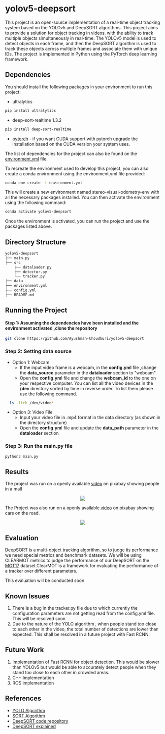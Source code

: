 # yolov5-deepsort

This project is an open-source implementation of a real-time object tracking system based on the YOLOv5 and DeepSORT algorithms. This project aims to provide a solution for object tracking in videos, with the ability to track multiple objects simultaneously in real-time. The YOLOv5 model is used to detect objects in each frame, and then the DeepSORT algorithm is used to track these objects across multiple frames and associate them with unique IDs. The project is implemented in Python using the PyTorch deep learning framework.


## Dependencies
You should install the following packages in your environment to run this project: 

* ultralytics 
``` bash
pip install ultralytics
```
* deep-sort-realtime 1.3.2
``` bash
pip install deep-sort-realtime
```
* [pytorch](https://pytorch.org/) - if you want CUDA support with pytorch upgrade the installation based on the CUDA version your system uses.  

The list of dependencies for the project can also be found on the [environment.yml](environment.yml) file.

To recreate the environment used to develop this project, you can also create a conda environment using the environment.yml file provided:
``` bash
conda env create -f environment.yml
```

This will create a new environment named stereo-visual-odometry-env with all the necessary packages installed. You can then activate the environment using the following command:

``` bash
conda activate yolov5-deepsort
```

Once the environment is activated, you can run the project and use the packages listed above.


## Directory Structure 

```bash
yolov5-deepsort
├── main.py
├── src
    ├── dataloader.py
    ├── detector.py
    └── tracker.py
├── data
├── environment.yml
├── config.yml
├── README.md


``` 


## Running the Project
#### Step 1: Assuming the dependencies have been installed and the environment activated ,clone the repository

``` bash
git clone https://github.com/Ayushman-Choudhuri/yolov5-deepsort

```

### Step 2: Setting data source
* Option 1: Webcam  
  - If the input video frame is a webcam, in the **config.yml** file ,change the **data_source** parameter in the **dataloader** section to "webcam".
  - Open the **config.yml** file and change the **webcam_id** to the one on your respective computer. You can list all the video devices in the **/dev** directory sorted by time in reverse order. To list them please use the following command. 
```bash
  ls -ltrh /dev/video*

``` 
* Option 3: Video File 
  - Input your video file in .mp4 format in the data directory (as shown in the directory structure)
  - Open the **config.yml** file and update the **data_path** parameter in the **dataloader** section

### Step 3: Run the main.py file 
```bash
python3 main.py

``` 
## Results 

The project was run on a openly available [video](https://pixabay.com/videos/people-commerce-shop-busy-mall-6387/) on pixabay showing people in a mall

<p align="center">
<img align="center" src="https://github.com/Ayushman-Choudhuri/yolov5-deepsort/blob/main/results/mall.gif">
</p>

The Project was also run on a openly available [video](https://pixabay.com/videos/cars-motorway-speed-motion-traffic-1900/) on pixabay showing cars on the road.

<p align="center">
<img align="center" src="https://github.com/Ayushman-Choudhuri/yolov5-deepsort/blob/main/results/cars.gif">
</p>

## Evaluation
DeepSORT is a multi-object tracking algorithm, so to judge its performance we need special metrics and benchmark datasets. We will be using CLEARMOT metrics to judge the performance of our DeepSORT on the [MOT17](https://motchallenge.net/results/MOT17/) dataset.ClearMOT is a framework for evaluating the performance of a tracker over different parameters. 

This evaluation will be conducted soon. 


## Known Issues

1. There is a bug in the tracker.py file due to which currently the configuration parameters are not getting read from the config.yml file. This will be resolved soon. 
2. Due to the nature of the YOLO algorithm , when people stand too close to each other in the video, the total number of detections are lower than expected. This shall be resolved in a future project with Fast RCNN. 

## Future Work 

1. Implementation of Fast RCNN for object detection. This would be slower than YOLOv5 but would be able to accurately detect people when they stand too close to each other in crowded areas. 
2. C++ Implementation
3. ROS implementation

## References

* [YOLO Algorithm](https://arxiv.org/abs/1506.02640)
* [SORT Algorithm](https://arxiv.org/abs/1703.07402)
* [DeepSORT code repository](https://github.com/nwojke/deep_sort)
* [DeepSORT explained](https://medium.com/augmented-startups/deepsort-deep-learning-applied-to-object-tracking-924f59f99104)
